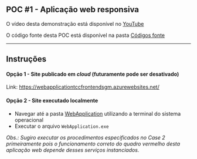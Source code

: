 ## POC #1 - Aplicação web responsiva

O vídeo desta demonstração está disponível no [YouTube](https://youtu.be/VZhOMJkM_Ec)

O código fonte desta POC está disponível na pasta [Códigos fonte](./Codigos&nbsp;Fontes)

***

## Instruções

#### Opção 1 - Site publicado em *cloud* (futuramente pode ser desativado)
Link: https://webapplicationtccfrontendsgm.azurewebsites.net/

#### Opção 2 - Site executado localmente
- Navegar até a pasta [WebApplication](./WebApplication) utilizando a terminal do sistema operacional
- Executar o arquivo `WebApplication.exe`

*Obs.: Sugiro executar os procedimentos especificados no Case 2 primeiramente pois o funcionamento correto do quadro vermelho desta aplicação web depende desses serviços instanciados.*